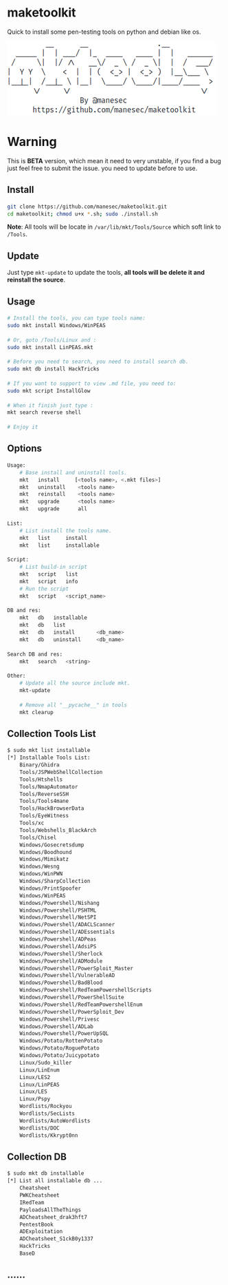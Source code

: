 # maketoolkit

Quick to install some pen-testing tools on python and debian like os.

![Logo](Picture/main.png)

# Warning

This is **BETA** version, which mean it need to very unstable, if you find a bug just feel free to submit the issue. you need to update before to use.

## Install

```bash
git clone https://github.com/manesec/maketoolkit.git
cd maketoolkit; chmod u+x *.sh; sudo ./install.sh
```

**Note**: All tools will be locate in `/var/lib/mkt/Tools/Source` which soft link to `/Tools`.

## Update

Just type `mkt-update` to update the tools, **all tools will be delete it and reinstall the source**.

## Usage

```bash
# Install the tools, you can type tools name: 
sudo mkt install Windows/WinPEAS

# Or, goto /Tools/Linux and :
sudo mkt install LinPEAS.mkt

# Before you need to search, you need to install search db.
sudo mkt db install HackTricks

# If you want to support to view .md file, you need to:
sudo mkt script InstallGlow

# When it finish just type :
mkt search reverse shell

# Enjoy it
```

## Options

```bash
Usage:
    # Base install and uninstall tools.
    mkt   install     [<tools name>, <.mkt files>]
    mkt   uninstall    <tools name>
    mkt   reinstall    <tools name>
    mkt   upgrade      <tools name>
    mkt   upgrade      all

List:
    # List install the tools name.
    mkt   list     install
    mkt   list     installable

Script:
    # List build-in script
    mkt   script   list
    mkt   script   info
    # Run the script 
    mkt   script   <script_name>

DB and res:
    mkt   db   installable
    mkt   db   list
    mkt   db   install       <db_name>
    mkt   db   uninstall     <db_name>

Search DB and res:
    mkt   search   <string>

Other:
    # Update all the source include mkt.
    mkt-update

    # Remove all "__pycache__" in tools
    mkt clearup 
```

## Collection Tools List

```bash
$ sudo mkt list installable               
[*] Installable Tools List:
    Binary/Ghidra
    Tools/JSPWebShellCollection
    Tools/Htshells
    Tools/NmapAutomator
    Tools/ReverseSSH
    Tools/Tools4mane
    Tools/HackBrowserData
    Tools/EyeWitness
    Tools/xc
    Tools/Webshells_BlackArch
    Tools/Chisel
    Windows/Gosecretsdump
    Windows/Boodhound
    Windows/Mimikatz
    Windows/Wesng
    Windows/WinPWN
    Windows/SharpCollection
    Windows/PrintSpoofer
    Windows/WinPEAS
    Windows/Powershell/Nishang
    Windows/Powershell/PSHTML
    Windows/Powershell/NetSPI
    Windows/Powershell/ADACLScanner
    Windows/Powershell/ADEssentials
    Windows/Powershell/ADPeas
    Windows/Powershell/AdsiPS
    Windows/Powershell/Sherlock
    Windows/Powershell/ADModule
    Windows/Powershell/PowerSploit_Master
    Windows/Powershell/VulnerableAD
    Windows/Powershell/BadBlood
    Windows/Powershell/RedTeamPowershellScripts
    Windows/Powershell/PowerShellSuite
    Windows/Powershell/RedTeamPowershellEnum
    Windows/Powershell/PowerSploit_Dev
    Windows/Powershell/Privesc
    Windows/Powershell/ADLab
    Windows/Powershell/PowerUpSQL
    Windows/Potato/RottenPotato
    Windows/Potato/RoguePotato
    Windows/Potato/Juicypotato
    Linux/Sudo_killer
    Linux/LinEnum
    Linux/LES2
    Linux/LinPEAS
    Linux/LES
    Linux/Pspy
    Wordlists/Rockyou
    Wordlists/SecLists
    Wordlists/AutoWordlists
    Wordlists/DOC
    Wordlists/Kkrypt0nn
```

## Collection DB

```bash
$ sudo mkt db installable     
[*] List all installable db ...
    Cheatsheet
    PWKCheatsheet
    IRedTeam
    PayloadsAllTheThings
    ADCheatsheet_drak3hft7
    PentestBook
    ADExploitation
    ADCheatsheet_S1ckB0y1337
    HackTricks
    BaseD
```

## ......
